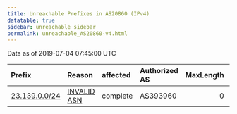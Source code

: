 ```yaml
---
title: Unreachable Prefixes in AS20860 (IPv4)
datatable: true
sidebar: unreachable_sidebar
permalink: unreachable_AS20860-v4.html
---
```


Data as of 2019-07-04 07:45:00 UTC


<div class="datatable-begin"></div>

| Prefix                                               | Reason                                                                                               | affected   | Authorized AS   |   MaxLength | Anchor                           |   unreachable /24s |
|:-----------------------------------------------------|:-----------------------------------------------------------------------------------------------------|:-----------|:----------------|------------:|:---------------------------------|-------------------:|
| [23.139.0.0/24](https://stat.ripe.net/23.139.0.0/24) | [INVALID ASN](https://rpki-validator.ripe.net/announcement-preview?asn=AS20860&prefix=23.139.0.0/24) | complete   | AS393960        |           0 | [ARIN](unreachable_ARIN-v4.html) |                  1 |

<div class="datatable-end"></div>
